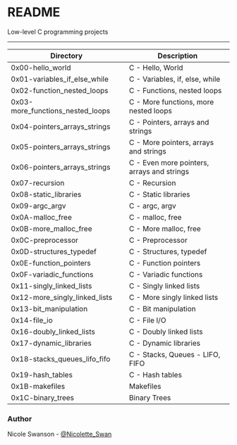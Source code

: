 # README
Low-level C programming projects

---
Directory | Description
----------|-------------
0x00-hello\_world | C - Hello, World
0x01-variables\_if\_else\_while | C - Variables, if, else, while
0x02-function\_nested\_loops | C - Functions, nested loops
0x03-more\_functions\_nested\_loops | C - More functions, more nested loops
0x04-pointers\_arrays\_strings | C - Pointers, arrays and strings
0x05-pointers\_arrays\_strings | C - More pointers, arrays and strings
0x06-pointers\_arrays\_strings | C - Even more pointers, arrays and strings
0x07-recursion | C - Recursion
0x08-static\_libraries | C - Static libraries
0x09-argc\_argv | C - argc, argv
0x0A-malloc\_free | C - malloc, free
0x0B-more\_malloc\_free | C - More malloc, free
0x0C-preprocessor | C - Preprocessor
0x0D-structures\_typedef | C - Structures, typedef
0x0E-function\_pointers | C - Function pointers
0x0F-variadic\_functions | C - Variadic functions
0x11-singly_linked_lists | C - Singly linked lists
0x12-more_singly_linked_lists | C - More singly linked lists
0x13-bit_manipulation | C - Bit manipulation
0x14-file_io | C - File I/O
0x16-doubly_linked_lists | C - Doubly linked lists 
0x17-dynamic_libraries | C - Dynamic libraries
0x18-stacks_queues_lifo_fifo | C - Stacks, Queues - LIFO, FIFO 
0x19-hash_tables | C - Hash tables
0x1B-makefiles | Makefiles
0x1C-binary_trees | Binary Trees

### Author
Nicole Swanson - [@Nicolette_Swan](https://twitter.com/Nicolette_Swan)
